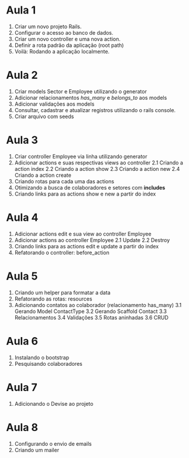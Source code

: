 # Aula 1

1. Criar um novo projeto Rails.
2. Configurar o acesso ao banco de dados.
3. Criar um novo controller e uma nova action.
4. Definir a rota padrão da aplicação (root path)
5. Voilà: Rodando a aplicação localmente.

# Aula 2

1. Criar models Sector e Employee utilizando o generator
2. Adicionar relacionamentos *has_many* e *belongs_to* aos models
3. Adicionar validações aos models
4. Consultar, cadastrar e atualizar registros utilizando o rails console.
5. Criar arquivo com seeds

# Aula 3

1. Criar controller Employee via linha utilizando generator
2. Adicionar actions e suas respectivas views ao controller
  2.1 Criando a action index
  2.2 Criando a action show
  2.3 Criando a action new
  2.4 Criando a action create
3. Criando rotas para cada uma das actions
4. Otimizando a busca de colaboradores e setores com **includes**
5. Criando links para as actions show e new a partir do index

# Aula 4
1. Adicionar actions edit e sua view ao controller Employee
2. Adicionar actions ao controller Employee
  2.1 Update
  2.2 Destroy
3. Criando links para as actions edit e update a partir do index
4. Refatorando o controller: before_action

# Aula 5
1. Criando um helper para formatar a data
2. Refatorando as rotas: resources
3. Adicionando contatos ao colaborador (relacionamento has_many)
  3.1 Gerando Model ContactType
  3.2 Gerando Scaffold Contact
  3.3 Relacionamentos
  3.4 Validações
  3.5 Rotas aninhadas
  3.6 CRUD

# Aula 6
1. Instalando o bootstrap
2. Pesquisando colaboradores

# Aula 7
1. Adicionando o Devise ao projeto

# Aula 8
1. Configurando o envio de emails
2. Criando um mailer
